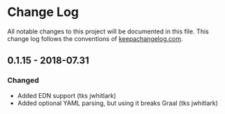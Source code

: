 # Change Log
All notable changes to this project will be documented in this file. This change log follows the conventions of [keepachangelog.com](http://keepachangelog.com/).

## 0.1.15 - 2018-07.31
### Changed
- Added EDN support (tks jwhitlark)
- Added optional YAML parsing, but using it breaks Graal (tks jwhitlark)
